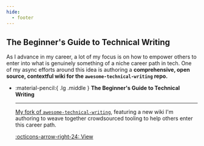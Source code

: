 ```yaml
---
hide:
  - footer
---
```


## The Beginner's Guide to Technical Writing

As I advance in my career, a lot of my focus is on how to empower others to enter into what is genuinely something of a niche career path in tech. One of my async efforts around this idea is authoring a **comprehensive, open source, contextful wiki for the `awesome-technical-writing` repo.**

<div class="grid cards" markdown>

-   :material-pencil:{ .lg .middle } **The Beginner's Guide to Technical Writing**

    ---

    [My fork of `awesome-technical-writing`](https://github.com/microcosem/awesome-technical-writing), featuring a new wiki I'm authoring to weave together crowdsourced tooling to help others enter this career path.

    [:octicons-arrow-right-24: View](https://github.com/microcosem/awesome-technical-writing/wiki)

</div>